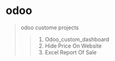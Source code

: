 # odoo
> odoo custome projects
>> 1. Odoo_custom_dashboard
>> 2. Hide Price On Website
>> 3. Excel Report Of Sale
